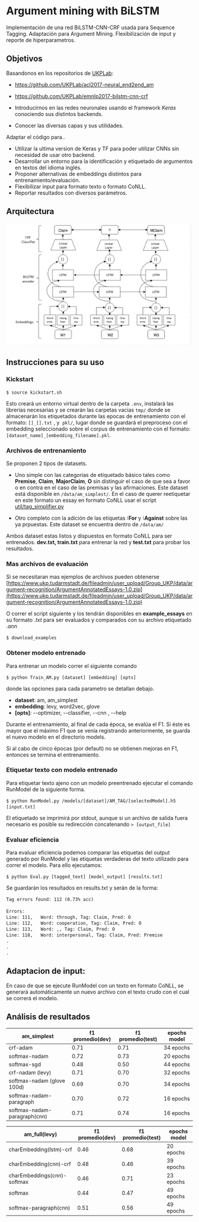 # Argument mining with BiLSTM
Implementación de una red BiLSTM-CNN-CRF usada para Sequence Tagging. Adaptación para Argument Mining. Flexibilización de input y reporte de hiperparametros.

## Objetivos
Basandonos en los repositorios de [UKPLab](https://github.com/UKPLab):

- https://github.com/UKPLab/acl2017-neural_end2end_am
- https://github.com/UKPLab/emnlp2017-bilstm-cnn-crf


- Introducirnos en las redes neuronales usando el framework *Keras* conociendo sus distintos backends.
- Conocer las diversas capas y sus utilidades.

Adaptar el código para..
- Utilizar la ultima version de Keras y TF para poder utilizar CNNs sin necesidad de usar otro backend.
- Desarrollar un entorno para la identificación y etiquetado de argumentos en textos del idioma inglés.
- Proponer alternativas de embeddings distintos para entrenamiento/evaluación.
- Flexibilizar input para formato texto o formato CoNLL.
- Reportar resultados con diversos parámetros.

## Arquitectura
![Arquitectura de la red](arch.jpeg)


## Instrucciones para su uso
### Kickstart

```
$ source kickstart.sh
```
Esto creará un entorno virtual dentro de la carpeta ```.env```, instalará las librerías necesarias y se crearán las carpetas vacias ```tmp/``` donde se almacenarán los etiquetados durante las epocas de entrenamiento con el formato: ```[]_[].txt``` , y  ```pkl/```, lugar donde se guardará el preproceso con el embedding seleccionado sobre el corpus de entrenamiento con el formato: ```[dataset_name]_[embedding_filename].pkl```.


### Archivos de entrenamiento
Se proponen 2 tipos de datasets. 
- Uno simple con las categorias de etiquetado básico tales como **Premise**, **Claim**, **MajorClaim**, **O** sin distinguir el caso de que sea a favor o en contra en el caso de las premisas y las afirmaciones. Este dataset está disponible en ```/data/am_simplest/```. En el caso de querer reetiquetar en este formato un essay en formato CoNLL usar el script [util/tag_simplifier.py](util/tag_simplifier.py)

- Otro completo con la adición de las etiquetas **:For** y **:Against** sobre las ya prpuestas. Este dataset se encuentra dentro de ```/data/am/```

Ambos dataset estas listos y dispuestos en formato CoNLL para ser entrenados. **dev.txt, train.txt** para entrenar la red y **test.txt** para probar los resultados.

### Mas archivos de evaluación
Si se necesitaran mas ejemplos de archivos pueden obtenerse [https://www.ukp.tudarmstadt.de/fileadmin/user_upload/Group_UKP/data/argument-recognition/ArgumentAnnotatedEssays-1.0.zip](https://www.ukp.tudarmstadt.de/fileadmin/user_upload/Group_UKP/data/argument-recognition/ArgumentAnnotatedEssays-1.0.zip)

O correr el script siguiente y los tendrán disponibles en **example_essays** en su formato *.txt* para ser evaluados y comparados con su archivo etiquetado *.ann*
```
$ download_examples
```

### Obtener modelo entrenado
Para entrenar un modelo correr el siguiente comando
```
$ python Train_AM.py [dataset] [embedding] [opts]
```
donde las opciones para cada parametro se detallan debajo.

- **dataset**: am, am_simplest
- **embedding**: levy, word2vec, glove
- **[opts]**: --optimizer, --classifier, --cnn , --help

Durante el entrenamiento, al final de cada época, se evalúa el F1. Si éste es mayor que el máximo F1 que se venía registrando anteriormente, se guarda el nuevo modelo en el directorio models.

Si al cabo de cinco épocas (por default) no se obtienen mejoras en F1, entonces se termina el entrenamiento.

### Etiquetar texto con modelo entrenado

Para etiquetar texto ajeno con un modelo preentrenado ejecutar el comando RunModel de la siguiente forma.
```
$ python RunModel.py /models/[dataset]/AM_TAG/[selectedModel].h5 [input.txt]
```
El etiquetado se imprimirá por stdout, aunque si un archivo de salida fuera necesario es posible su redirección concatenando ```> [output_file]```

### Evaluar eficiencia

Para evaluar eficiencia podemos comparar las etiquetas del output generado por RunModel y las etiquetas verdaderas del texto utilizado para correr el modelo.
Para ello ejecutamos:
```
$ python Eval.py [tagged_text] [model_output] [results.txt]
```
Se guardarán los resultados en results.txt y serán de la forma: 
```
Tag errors found: 112 (0.73% acc)

Errors:
Line: 111,	 Word: through, Tag: Claim, Pred: O
Line: 112,	 Word: cooperation, Tag: Claim, Pred: O
Line: 113,	 Word: ,, Tag: Claim, Pred: O
Line: 118,	 Word: interpersonal, Tag: Claim, Pred: Premise
.
.
.
```

## Adaptacion de input:

En caso de que se ejecute RunModel con un texto en formato CoNLL, se generará automáticamente un nuevo archivo con el texto crudo con el cual se correrá el modelo.

## Análisis de resultados

| am_simplest 	              | f1 promedio(dev) | f1 promedio(test) | epochs model |
|-----------------------------|------------------|-------------------|--------------|
| crf-adam             	      | 0.71             | 0.71              | 34 epochs    |
| softmax-nadam               | 0.72             | 0.73              | 20 epochs    |
| softmax-sgd                 | 0.48             | 0.50           	 | 44 epochs    |
| crf-nadam (levy)            | 0.71             | 0.70        	     | 32 epochs    |
| softmax-nadam (glove 100d)  | 0.69             | 0.70        	     | 34 epochs    |
| softmax-nadam-paragraph     | 0.70             | 0.72        	     | 16 epochs    |
| softmax-nadam-paragraph(cnn)| 0.71             | 0.74        	     | 16 epochs    |
	

| am_full(levy)               | f1 promedio(dev) | f1 promedio(test) | epochs model |
|-----------------------------|------------------|-------------------|--------------|
| charEmbedding(lstm)-crf     | 0.46             | 0.68              | 20 epochs    |
| charEmbedding(cnn)-crf      | 0.48             | 0.46              | 39 epochs    |
| charEmbeddings(cnn)-softmax | 0.46             | 0.71              | 23 epochs    |
| softmax                     | 0.44             | 0.47              | 49 epochs    |
| softmax-paragraph(cnn)      | 0.51             | 0.56              | 49 epochs    |

